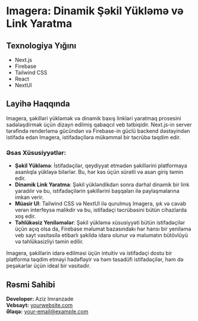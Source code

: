 # Imagera: Dinamik Şəkil Yükləmə və Link Yaratma

## Texnologiya Yığını

- Next.js
- Firebase
- Tailwind CSS
- React
- NextUI

## Layihə Haqqında

Imagera, şəkilləri yükləmək və dinamik baxış linkləri yaratmaq prosesini sadələşdirmək üçün dizayn edilmiş qabaqcıl veb tətbiqidir. Next.js-in server tərəfində renderləmə gücündən və Firebase-in güclü backend dəstəyindən istifadə edən Imagera, istifadəçilərə mükəmməl bir təcrübə təqdim edir.

### Əsas Xüsusiyyətlər:

- **Şəkil Yükləmə**: İstifadəçilər, qeydiyyat etmədən şəkillərini platformaya asanlıqla yükləyə bilərlər. Bu, hər kəs üçün sürətli və asan giriş təmin edir.
- **Dinamik Link Yaratma**: Şəkil yükləndikdən sonra dərhal dinamik bir link yaradılır və bu, istifadəçilərin şəkillərini başqaları ilə paylaşmalarına imkan verir.
- **Müasir UI**: Tailwind CSS və NextUI ilə qurulmuş Imagera, şık və cavab verən interfeysə malikdir və bu, istifadəçi təcrübəsini bütün cihazlarda xoş edir.
- **Təhlükəsiz Yeniləmələr**: Şəkil yükləmə xüsusiyyəti bütün istifadəçilər üçün açıq olsa da, Firebase məlumat bazasındakı hər hansı bir yeniləmə veb sayt vasitəsilə etibarlı şəkildə idarə olunur və məlumatın bütövlüyü və təhlükəsizliyi təmin edilir.

Imagera, şəkillərin idarə edilməsi üçün intuitiv və istifadəçi dostu bir platforma təqdim etməyi hədəfləyir və həm təsadüfi istifadəçilər, həm də peşəkarlar üçün ideal bir vasitədir.

## Rəsmi Sahibi

**Developer:** Aziz Imranzade  
**Vebsayt:** [yourwebsite.com](https://azizimranzade.vercel.app)  
**Əlaqə:** [your-email@example.com](mailto:azizimranzade@gmail.com)
